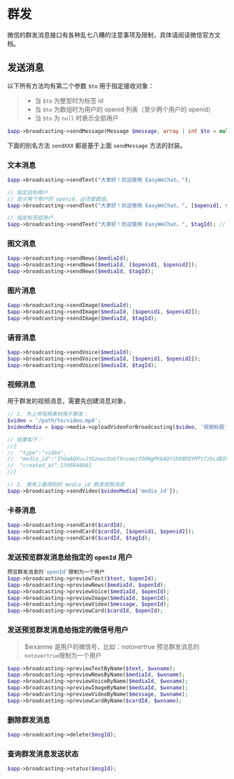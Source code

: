 # 群发

微信的群发消息接口有各种乱七八糟的注意事项及限制，具体请阅读微信官方文档。

## 发送消息

以下所有方法均有第二个参数 `$to` 用于指定接收对象：

>  - 当 `$to` 为整型时为标签 id
>  - 当 `$to` 为数组时为用户的 openid 列表（至少两个用户的 openid）
>  - 当 `$to` 为 `null` 时表示全部用户

```php
$app->broadcasting->sendMessage(Message $message, array | int $to = null);
```

下面的别名方法 `sendXXX` 都是基于上面 `sendMessage` 方法的封装。

### 文本消息

```php
$app->broadcasting->sendText("大家好！欢迎使用 EasyWeChat。");

// 指定目标用户
// 至少两个用户的 openid，必须是数组。
$app->broadcasting->sendText("大家好！欢迎使用 EasyWeChat。", [$openid1, $openid2]);

// 指定标签组用户
$app->broadcasting->sendText("大家好！欢迎使用 EasyWeChat。", $tagId); // $tagId 必须是整型数字
```

### 图文消息

```php
$app->broadcasting->sendNews($mediaId);
$app->broadcasting->sendNews($mediaId, [$openid1, $openid2]);
$app->broadcasting->sendNews($mediaId, $tagId);
```

### 图片消息

```php
$app->broadcasting->sendImage($mediaId);
$app->broadcasting->sendImage($mediaId, [$openid1, $openid2]);
$app->broadcasting->sendImage($mediaId, $tagId);
```

### 语音消息

```php
$app->broadcasting->sendVoice($mediaId);
$app->broadcasting->sendVoice($mediaId, [$openid1, $openid2]);
$app->broadcasting->sendVoice($mediaId, $tagId);
```

### 视频消息

用于群发的视频消息，需要先创建消息对象，

```php
// 1. 先上传视频素材用于群发：
$video = '/path/to/video.mp4';
$videoMedia = $app->media->uploadVideoForBroadcasting($video, '视频标题', '视频描述');

// 结果如下：
//{
//  "type":"video",
//  "media_id":"IhdaAQXuvJtGzwwc0abfXnzeezfO0NgPK6AQYShD8RQYMTtfzbLdBIQkQziv2XJc",
//  "created_at":1398848981
//}

// 2. 使用上面得到的 media_id 群发视频消息
$app->broadcasting->sendVideo($videoMedia['media_id']);
```

### 卡券消息

```php
$app->broadcasting->sendCard($cardId);
$app->broadcasting->sendCard($cardId, [$openid1, $openid2]);
$app->broadcasting->sendCard($cardId, $tagId);
```

### 发送预览群发消息给指定的 `openId` 用户

```php
预览群发消息的`openId`限制为一个用户
$app->broadcasting->previewText($text, $openId);
$app->broadcasting->previewNews($mediaId, $openId);
$app->broadcasting->previewVoice($mediaId, $openId);
$app->broadcasting->previewImage($mediaId, $openId);
$app->broadcasting->previewVideo($message, $openId);
$app->broadcasting->previewCard($cardId, $openId);
```

### 发送预览群发消息给指定的微信号用户

> $wxanme 是用户的微信号，比如：notovertrue
预览群发消息的`notovertrue`限制为一个用户
```php
$app->broadcasting->previewTextByName($text, $wxname);
$app->broadcasting->previewNewsByName($mediaId, $wxname);
$app->broadcasting->previewVoiceByName($mediaId, $wxname);
$app->broadcasting->previewImageByName($mediaId, $wxname);
$app->broadcasting->previewVideoByName($message, $wxname);
$app->broadcasting->previewCardByName($cardId, $wxname);
```

### 删除群发消息

```php
$app->broadcasting->delete($msgId);
```

### 查询群发消息发送状态

```php
$app->broadcasting->status($msgId);
```
